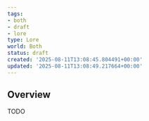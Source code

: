 ```yaml
---
tags:
- both
- draft
- lore
type: Lore
world: Both
status: draft
created: '2025-08-11T13:08:45.804491+00:00'
updated: '2025-08-11T13:08:49.217664+00:00'
---
```



## Overview

TODO
